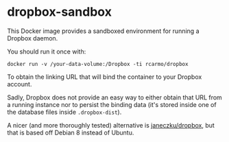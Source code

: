 # dropbox-sandbox

This Docker image provides a sandboxed environment for running a Dropbox daemon.

You should run it once with:

```
docker run -v /your-data-volume:/Dropbox -ti rcarmo/dropbox
```

To obtain the linking URL that will bind the container to your Dropbox account.

Sadly, Dropbox does not provide an easy way to either obtain that URL from a running instance nor to persist the binding data (it's stored inside one of the database files inside `.dropbox-dist`).

A nicer (and more thoroughly tested) alternative is [janeczku/dropbox](https://github.com/janeczku/docker-dropbox), but that is based off Debian 8 instead of Ubuntu.
